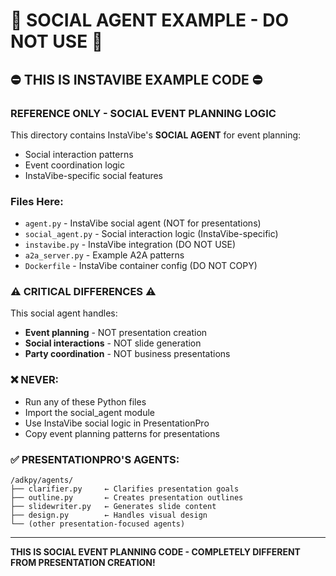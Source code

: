 # 🚨 SOCIAL AGENT EXAMPLE - DO NOT USE 🚨

## ⛔ THIS IS INSTAVIBE EXAMPLE CODE ⛔

### REFERENCE ONLY - SOCIAL EVENT PLANNING LOGIC

This directory contains InstaVibe's **SOCIAL AGENT** for event planning:
- Social interaction patterns
- Event coordination logic
- InstaVibe-specific social features

### Files Here:

- `agent.py` - InstaVibe social agent (NOT for presentations)
- `social_agent.py` - Social interaction logic (InstaVibe-specific)
- `instavibe.py` - InstaVibe integration (DO NOT USE)
- `a2a_server.py` - Example A2A patterns
- `Dockerfile` - InstaVibe container config (DO NOT COPY)

### ⚠️ CRITICAL DIFFERENCES ⚠️

This social agent handles:
- **Event planning** - NOT presentation creation
- **Social interactions** - NOT slide generation
- **Party coordination** - NOT business presentations

### ❌ NEVER:

- Run any of these Python files
- Import the social_agent module
- Use InstaVibe social logic in PresentationPro
- Copy event planning patterns for presentations

### ✅ PRESENTATIONPRO'S AGENTS:

```
/adkpy/agents/
├── clarifier.py     ← Clarifies presentation goals
├── outline.py       ← Creates presentation outlines
├── slidewriter.py   ← Generates slide content
├── design.py        ← Handles visual design
└── (other presentation-focused agents)
```

---

**THIS IS SOCIAL EVENT PLANNING CODE - COMPLETELY DIFFERENT FROM PRESENTATION CREATION!**